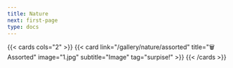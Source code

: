 ```yaml
---
title: Nature
next: first-page
type: docs
---
```




{{< cards cols="2" >}}
{{< card link="/gallery/nature/assorted" title="🗑️ Assorted" image="1.jpg" subtitle="Image" tag="surpise!" >}}
{{< /cards >}}